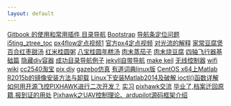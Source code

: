 ```yaml
---
layout: default
---
```


<a href="http://zhaoda.net/2015/11/09/gitbook-plugins/">Gitbook 的使用和常用插件
</a>
<a href="http://www.cnblogs.com/xdp-gacl/p/3718879.html">目录导航</a>
<a href="http://www.cnblogs.com/kissdodog/p/3929903.html">Bootstrap</a>
<a href="http://segmentfault.com/q/1010000000594211">导航条定位问题</a>
<a href="http://i5ting.github.io/i5ting_ztree_toc/">i5ting_ztree_toc</a>
<a href="http://v.ku6.com/show/LYEEwPxViToE90AZuYZGGA...html?ptag=vsogou">px4flow定点视频1</a>
<a href="http://diydrones.com/profiles/blogs/adding-optical-flow-to-the-mix">官方px4定点视频</a>
<a href="http://bbs.elecfans.com/jishu_485979_1_1.html">对光流的解释</a>
<a href="http://www.chinacaipu.com/menu/tangbaozhoushipu/115752.html">家常豆腐煲</a>
<a href="http://www.chinacaipu.com/menu/tangbaozhoushipu/114456.html">百合红枣甜汤</a>
<a href="http://www.chinacaipu.com/menu/tangbaozhoushipu/79470.html">红米桂圆粥</a>
<a href="http://www.chinacaipu.com/menu/tangbaozhoushipu/79115.html">八宝桂圆年糕汤</a>
<a href="http://www.chinacaipu.com/menu/rouleishipu/90400.html">肉末蒸茄子</a>
<a href="http://www.chinacaipu.com/menu/rouleishipu/117675.html">肉末烧豆腐</a>
<a href="http://www.guokr.com/post/452422/">四轴飞行器基础篇</a>
<a href="http://www.hsoso.com:8080/2015/html5_0515/54.html">隐藏div容器</a>
<a href="http://www.thomaszhao.cn/">成功目录导航例子</a>
<a href="http://halfelf.org/2015/jekyll-table-contents/">jekyll自带导航</a>
<a href="http://electronics.stackexchange.com/questions/12404/how-can-i-use-a-build-server-with-keil-uvision4-mdk-arm-script-a-build-use-a">make keil</a>
<a href="http://www.open-electronics.org/top-5-wireless-ways-to-communicate-with-your-controller/">无线控制器</a>
<a href="http://www.seeedstudio.com/wiki/WiFi_Serial_Transceiver_Module">wifi wiki</a>
<a href="https://item.taobao.com/item.htm?spm=a230r.1.14.65.A8zlVu&id=38116104998&ns=1&abbucket=15#detail">cc2540淘宝</a>
<a href="http://www.moz8.com/forum.php?mod=viewthread&tid=62578&extra=page%3D2%26filter%3Dtypeid%26typeid%3D92">pix diy</a>
<a href="http://diydrones.com/profiles/blogs/simulate-erle-copter-in-gazebo">gazebo仿真</a>
<a href="http://cidian.youdao.com/index-linux.html">有道词典linux版</a>
<a href="http://www.linuxidc.com/Linux/2015-11/125153.htm">CentOS x64上Matlab R2015b的镜像安装方法与卸载</a>
<a href="http://blog.csdn.net/lanbing510/article/details/41698285">Linux下安装Matlab2014及破解 </a>
<a href="http://blog.csdn.net/shanshanpt/article/details/19897897">ioctl()函数详解 </a>
<a href="http://www.zhihu.com/question/38874663">如何用开源飞控PIXHAWK进行二次开发？</a>
<a href="http://shixi.yjbys.com/shixiriji/123983.html">实习</a>
<a href="http://blog.csdn.net/qq_21842557/article/details/50799636">pixhawk交流</a>
<a href="http://www.yjbys.com/bbs/646787.html">毕业了,档案迁回原籍,报到证的用处</a>
<a href="http://blog.csdn.net/qq_21842557/article/details/50815000">Pixhawk之UAV控制理论、ardupilot源码框架介绍 </a>